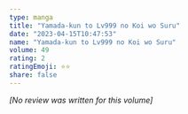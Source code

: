 ```yaml
---
type: manga
title: "Yamada-kun to Lv999 no Koi wo Suru"
date: "2023-04-15T10:47:53"
name: "Yamada-kun to Lv999 no Koi wo Suru"
volume: 49
rating: 2
ratingEmoji: ⭐️⭐️
share: false
---
```


*[No review was written for this volume]*
